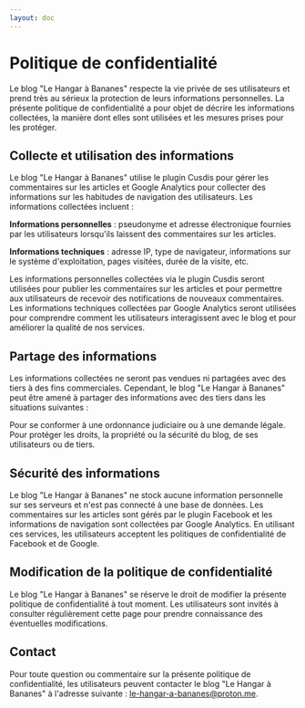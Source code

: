 ```yaml
---
layout: doc
---
```


# Politique de confidentialité

Le blog "Le Hangar à Bananes" respecte la vie privée de ses utilisateurs et prend très au sérieux la protection de leurs informations personnelles. La présente politique de confidentialité a pour objet de décrire les informations collectées, la manière dont elles sont utilisées et les mesures prises pour les protéger.

## Collecte et utilisation des informations

Le blog "Le Hangar à Bananes" utilise le plugin Cusdis pour gérer les commentaires sur les articles et Google Analytics pour collecter des informations sur les habitudes de navigation des utilisateurs. Les informations collectées incluent :

**Informations personnelles** : pseudonyme et adresse électronique fournies par les utilisateurs lorsqu'ils laissent des commentaires sur les articles.

**Informations techniques** : adresse IP, type de navigateur, informations sur le système d'exploitation, pages visitées, durée de la visite, etc.

Les informations personnelles collectées via le plugin Cusdis seront utilisées pour publier les commentaires sur les articles et pour permettre aux utilisateurs de recevoir des notifications de nouveaux commentaires. Les informations techniques collectées par Google Analytics seront utilisées pour comprendre comment les utilisateurs interagissent avec le blog et pour améliorer la qualité de nos services.

## Partage des informations

Les informations collectées ne seront pas vendues ni partagées avec des tiers à des fins commerciales. Cependant, le blog "Le Hangar à Bananes" peut être amené à partager des informations avec des tiers dans les situations suivantes :

Pour se conformer à une ordonnance judiciaire ou à une demande légale.
Pour protéger les droits, la propriété ou la sécurité du blog, de ses utilisateurs ou de tiers.

## Sécurité des informations

Le blog "Le Hangar à Bananes" ne stock aucune information personnelle sur ses serveurs et n'est pas connecté à une base de données. Les commentaires sur les articles sont gérés par le plugin Facebook et les informations de navigation sont collectées par Google Analytics. En utilisant ces services, les utilisateurs acceptent les politiques de confidentialité de Facebook et de Google.

## Modification de la politique de confidentialité

Le blog "Le Hangar à Bananes" se réserve le droit de modifier la présente politique de confidentialité à tout moment. Les utilisateurs sont invités à consulter régulièrement cette page pour prendre connaissance des éventuelles modifications.

## Contact

Pour toute question ou commentaire sur la présente politique de confidentialité, les utilisateurs peuvent contacter le blog "Le Hangar à Bananes" à l'adresse suivante : le-hangar-a-bananes@proton.me.